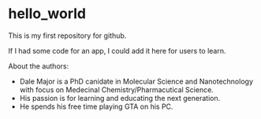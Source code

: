 # hello_world
This is my first repository for github.

If I had some code for an app, I could add it here for users to learn.

About the authors:
- Dale Major is a PhD canidate in Molecular Science and Nanotechnology with focus on Medecinal Chemistry/Pharmacutical Science.
- His passion  is for learning and educating the next generation. 
- He spends his free time playing GTA on his PC. 
